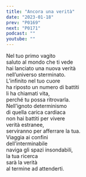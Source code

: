 ```yaml
---
title: "Ancora una verità"
date: "2023-01-18"
prev: "P0169"
next: "P0171"
podcast: ""
youtube: ""
---
```


Nel tuo primo vagito  
saluto al mondo che ti vede  
hai lanciato una nuova verità  
nell’universo sterminato.  
L’infinito nel tuo cuore  
ha riposto un numero di battiti  
li ha chiamati vita,  
perché tu possa ritrovarla.  
Nell’ignoto determinismo  
di quella carica cardiaca  
non hai battiti per vivere  
verità estranee,  
serviranno per afferrare la tua.  
Viaggia ai confini  
dell’interminabile  
naviga gli spazi insondabili,  
la tua ricerca  
sarà la verità  
al termine ad attenderti.
